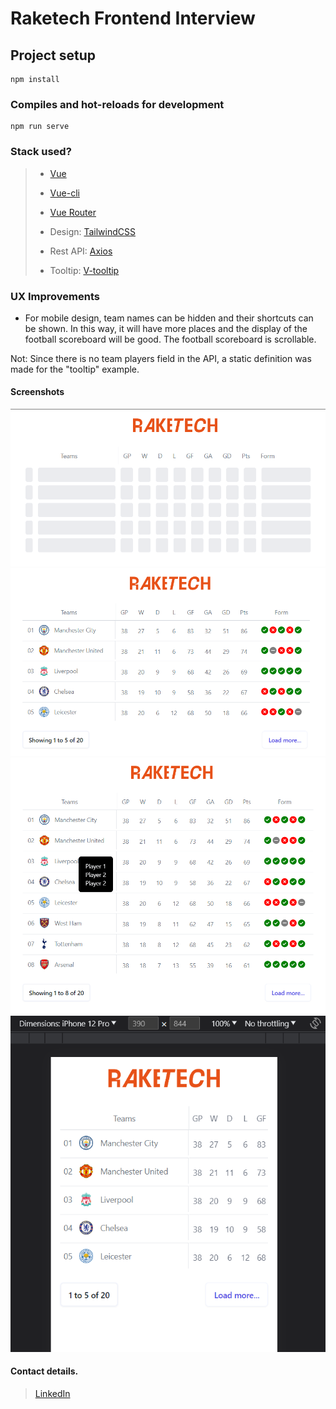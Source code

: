 # Raketech Frontend Interview

## Project setup

```
npm install
```

### Compiles and hot-reloads for development

```
npm run serve 
```

### Stack used?

> - [Vue](https://vuejs.org/)
> - [Vue-cli](https://cli.vuejs.org/)
> - [Vue Router](https://router.vuejs.org/)
>
> - Design: [TailwindCSS](https://tailwindcss.com/)
> - Rest API: [Axios](https://www.npmjs.com/package/axios) 
> - Tooltip: [V-tooltip](https://www.npmjs.com/package/v-tooltip#installation) 

### UX Improvements

- For mobile design, team names can be hidden and their shortcuts can be shown. In this way, it will have more places and the display of the football scoreboard will be good. The football scoreboard is scrollable.

Not: Since there is no team players field in the API, a static definition was made for the "tooltip" example.


 #### Screenshots
 ![Skeleton](/src/assets/images/skeleton-desktop-1.png) 
 ![Desktop](/src/assets/images/screenshot-desktop-1.png) 
 ![Desktop-2](/src/assets/images/screenshot-desktop-2.png) 
 ![Mobile](/src/assets/images/screenshot-mobile-1.png) 

#### Contact details.

> [LinkedIn](https://www.linkedin.com/in/cihankoc/)